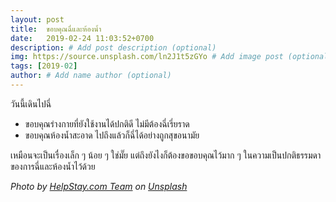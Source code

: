 ```yaml
---
layout: post
title:  ขอบคุณฉี่และห้องน้ำ
date:   2019-02-24 11:03:52+0700
description: # Add post description (optional)
img: https://source.unsplash.com/ln2J1t5zGYo # Add image post (optional)
tags: [2019-02]
author: # Add name author (optional)
---
```

วันนี้เดินไปฉี่

- ขอบคุณร่างกายที่ยังใช้งานได้ปกติดี ไม่มีต้องฉี่เรี่ยราด
- ขอบคุณห้องน้ำสะอาด ไปถึงแล้วก็ฉี่ได้อย่างถูกสุขอนามัย

เหมือนจะเป็นเรื่องเล็ก ๆ น้อย ๆ ใช่มั๊ย แต่ถึงยังไงก็ต้องขอขอบคุณไว้มาก ๆ ในความเป็นปกติธรรมดาของการฉี่และห้องน้ำไว้ด้วย

*Photo by [HelpStay.com Team](https://unsplash.com/@helpstay) on [Unsplash](https://unsplash.com)*
